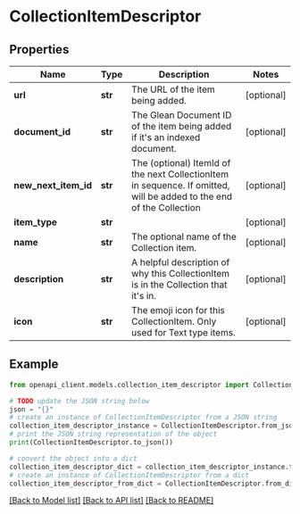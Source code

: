 # CollectionItemDescriptor


## Properties

Name | Type | Description | Notes
------------ | ------------- | ------------- | -------------
**url** | **str** | The URL of the item being added. | [optional] 
**document_id** | **str** | The Glean Document ID of the item being added if it&#39;s an indexed document. | [optional] 
**new_next_item_id** | **str** | The (optional) ItemId of the next CollectionItem in sequence. If omitted, will be added to the end of the Collection | [optional] 
**item_type** | **str** |  | [optional] 
**name** | **str** | The optional name of the Collection item. | [optional] 
**description** | **str** | A helpful description of why this CollectionItem is in the Collection that it&#39;s in. | [optional] 
**icon** | **str** | The emoji icon for this CollectionItem. Only used for Text type items. | [optional] 

## Example

```python
from openapi_client.models.collection_item_descriptor import CollectionItemDescriptor

# TODO update the JSON string below
json = "{}"
# create an instance of CollectionItemDescriptor from a JSON string
collection_item_descriptor_instance = CollectionItemDescriptor.from_json(json)
# print the JSON string representation of the object
print(CollectionItemDescriptor.to_json())

# convert the object into a dict
collection_item_descriptor_dict = collection_item_descriptor_instance.to_dict()
# create an instance of CollectionItemDescriptor from a dict
collection_item_descriptor_from_dict = CollectionItemDescriptor.from_dict(collection_item_descriptor_dict)
```
[[Back to Model list]](../README.md#documentation-for-models) [[Back to API list]](../README.md#documentation-for-api-endpoints) [[Back to README]](../README.md)


